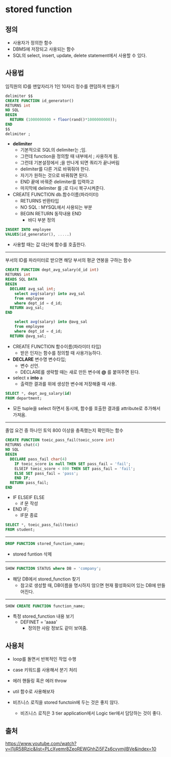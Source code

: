 # stored function

## 정의

- 사용자가 정의한 함수
- DBMS에 저장되고 사용되는 함수
- SQL의 select, insert, update, delete statement에서 사용할 수 있다.

## 사용법

임직원의 ID를 맨앞자리가 1인 10자리 정수를 랜덤하게 만들기

```sql
delimiter $$
CREATE FUNCTION id_generator()
RETURNS int
NO SQL
BEGIN
  RETURN (1000000000 + floor(rand()*1000000000));
END
$$
delimiter ;
```

- **delimiter**
  - 기본적으로 SQL의 delimiter는 ;임.
  - 그런데 function을 정의할 때 내부에서 ; 사용하게 됨.
  - 그런데 기본설정에서 ;을 만나게 되면 쿼리가 끝나버림
  - delimiter를 다른 거로 바꿔줘야 한다.
  - 자기가 원하는 것으로 바꿔줘면 된다.
  - END 끝에 바꿔준 delimiter를 입력하고
  - 마지막에 delimiter 를 ;로 다시 복구시켜준다.
- CREATE FUNCTION db.함수이름(파라미터)
  - RETURNS 반환타입
  - NO SQL : MYSQL에서 사용되는 부분
  - BEGIN RETURN 동작내용 END
    - 바디 부분 정의

```sql
INSERT INTO employee
VALUES(id_generator(), .....)
```

- 사용할 때는 값 대신에 함수를 호출한다.

---

부서의 ID를 파라미터로 받으면 해당 부서의 평균 연봉을 구하는 함수

```sql
CREATE FUNCTION dept_avg_salary(d_id int)
RETURNS int
READS SQL DATA
BEGIN
  DECLARE avg_sal int;
    select avg(salary) into avg_sal
    from employee
    where dept_id = d_id;
  RETURN avg_sal;
END
```

```sql
    select avg(salary) into @avg_sal
    from employee
    where dept_id = d_id;
  RETURN @avg_sal;
```

- CREATE FUNCTION 함수이름(파라미터 타입)
  - 받은 인자는 함수를 정의할 때 사용가능하다.
- **DECLARE** 변수명 변수타입;
  - 변수 선언.
  - DECLARE를 생략할 때는 새로 만든 변수에 **@** 를 붙여주면 된다.
- select x **into** a
  - 출력한 결과를 위에 생성한 변수에 저장해줄 때 사용.

```sql
SELECT *, dept_avg_salary(id)
FROM department;
```

- 모든 tuple을 select 하면서 동시에, 함수를 호출한 결과를 attribute로 추가해서 가져옴.

---

졸업 요건 중 하나인 토익 800 이상을 충족했는지 확인하는 함수

```sql
CREATE FUNCTION toeic_pass_fail(toeic_score int)
RETURNS chat(4)
NO SQL
BEGIN
  DECLARE pass_fail char(4)
    IF toeic_score is null THEN SET pass_fail = 'fail';
    ELSEIF toeic_score < 800 THEN SET pass_fail = 'fail';
    ELSE SET pass_fail = 'pass';
    END IF;
  RETURN pass_fail;
END
```

- IF ELSEIF ELSE
  - if 문 작성
- END IF;
  - IF문 종료

```sql
SELECT *, toeic_pass_fail(toeic)
FROM student;
```

---

```sql
DROP FUNCTION stored_function_name;
```

- stored funtion 삭제

---

```sql
SHOW FUNCTION STATUS where DB = 'company';
```

- 해당 DB에서 stored_function 찾기
  - 참고로 생성할 때, DB이름을 명시하지 않으면 현재 활성화되어 있는 DB에 만들어진다.

---

```sql
SHOW CREATE FUNCTION function_name;
```

- 특정 stored_function 내용 보기
  - DEFINET = 'aaaa'
    - 정의한 사람 정보도 같이 보여줌.

## 사용처

- loop를 돌면서 반복적인 작업 수행
- case 키워드를 사용해서 분기 처리
- 에러 핸들링 혹은 에러 throw

- util 함수로 사용해보자
- 비즈니스 로직을 stored functoin에 두는 것은 좋지 않다.
  - 비즈니스 로직은 3 tier application에서 Logic tier에서 담당하는 것이 좋다.

## 출처

https://www.youtube.com/watch?v=I1jjR58Rzic&list=PLcXyemr8ZeoREWGhhZi5FZs6cvymjIBVe&index=10
